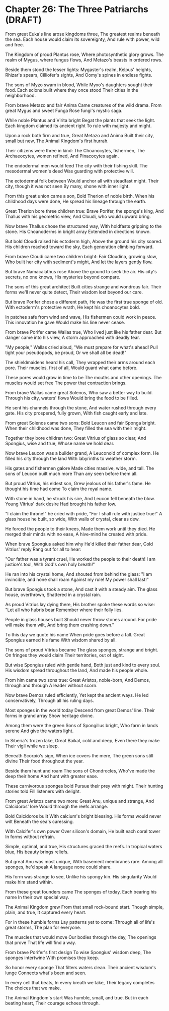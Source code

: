 # Chapter 26: The Three Patriarchs (DRAFT)

From great Euka's line arose kingdoms three,
The greatest realms beneath the sea.
Each house would claim its sovereignty,
And rule with power, wild and free.

The Kingdom of proud Plantus rose,
Where photosynthetic glory grows.
The realm of Mygus, where fungus flows,
And Metazo's beasts in ordered rows.

Beside them stood the lesser lights:
Mygaster's realm, Kelpus' heights,
Rhizar's spears, Cilliofer's sights,
And Oomy's spines in endless fights.

The sons of Myzo swam in blood,
While Myxo's daughters sought their food.
Each scions built where they once stood
Their cities in the neighborhood.

From brave Metazo and fair Anima
Came creatures of the wild drama.
From great Mygus and sweet Funga
Rose fungi's mystic saga.

While noble Plantus and Virita bright
Begat the plants that seek the light.
Each kingdom claimed its ancient right
To rule with majesty and might.

Upon a rock both firm and true,
Great Metazo and Anima
Built their city, small but new,
The Animal Kingdom's first hurrah.

Their citizens were three in kind:
The Choanocytes, fishermen,
The Archaeocytes, women refined,
And Pinacocytes again.

The endodermal men would feed
The city with their fishing skill.
The mesodermal women's deed
Was guarding with protective will.

The ectodermal folk between
Would anchor all with steadfast might.
Their city, though it was not seen
By many, shone with inner light.

From this great union came a son,
Bold Therion of noble birth.
When his childhood days were done,
He spread his lineage through the earth.

Great Therion bore three children true:
Brave Porifer, the sponge's king,
And Thallus with his geometric view,
And Cloudi, who would upward bring.

Now brave Thallus chose the structured way,
With holdfasts gripping to the stone.
His Choanoderms in bright array
Extended in directions known.

But bold Cloudi raised his ectoderm high,
Above the ground his city soared.
His children reached toward the sky,
Each generation climbing forward.

From brave Cloudi came two children bright:
Fair Cloudina, growing slow,
Who built her city with sediment's might,
And let the layers gently flow.

But brave Namacalathus rose
Above the ground to seek the air.
His city's secrets, no one knows,
His mysteries beyond compare.

The sons of this great architect
Built cities strange and wondrous fair.
Their forms we'll never quite detect,
Their wisdom lost beyond our care.

But brave Porifer chose a different path,
He was the first true sponge of old.
With ectoderm's protective wrath,
He kept his choanocytes bold.

In patches safe from wind and wave,
His fishermen could work in peace.
This innovation he gave
Would make his line never cease.

From brave Porifer came Wallas true,
Who lived just like his father dear.
But danger came into his view,
A storm approached with deadly fear.

"My people," Wallas cried aloud,
"We must prepare for what's ahead!
Pull tight your pseudopods, be proud,
Or we shall all be dead!"

The shieldmaidens heard his call,
They wrapped their arms around each pore.
Their muscles, first of all,
Would guard what came before.

These pores would grow in time to be
The mouths and other openings.
The muscles would set free
The power that contraction brings.

From brave Wallas came great Solenos,
Who saw a better way to build.
Through his city, waters' flows
Would bring the food to be filled.

He sent his channels through the stone,
And water rushed through every gate.
His city prospered, fully grown,
With fish caught early and late.

From great Solenos came two sons:
Bold Leucon and fair Sponga bright.
When their childhood was done,
They filled the sea with their might.

Together they bore children two:
Great Vitrius of glass so clear,
And Spongius, wise and true,
Whose name we hold dear.

Now brave Leucon was a builder grand,
A Leuconoid of complex form.
He filled his city through the land
With labyrinths to weather storm.

His gates and fishermen galore
Made cities massive, wide, and tall.
The sons of Leucon built much more
Than any seen before them all.

But proud Vitrius, his eldest son,
Grew jealous of his father's fame.
He thought his time had come
To claim the royal name.

With stone in hand, he struck his sire,
And Leucon fell beneath the blow.
Young Vitrius' dark desire
Had brought his father low.

"I claim the throne!" he cried with pride,
"For I shall rule with justice true!"
A glass house he built, so wide,
With walls of crystal, clear as dew.

He forced the people to their knees,
Made them work until they died.
He merged their minds with no ease,
A hive-mind he created with pride.

When brave Spongius asked him why
He'd killed their father dear,
Cold Vitrius' reply
Rang out for all to hear:

"Our father was a tyrant cruel,
He worked the people to their death!
I am justice's tool,
With God's own holy breath!"

He ran into his crystal home,
And shouted from behind the glass:
"I am invincible, and none shall roam
Against my rule! My power shall last!"

But brave Spongius took a stone,
And cast it with a steady aim.
The glass house, overthrown,
Shattered in a crystal rain.

As proud Vitrius lay dying there,
His brother spoke these words so wise:
"Let all who hubris bear
Remember where their folly lies.

People in glass houses built
Should never throw stones around.
For pride will make them wilt,
And bring them crashing down."

To this day we quote his name
When pride goes before a fall.
Great Spongius earned his fame
With wisdom shared by all.

The sons of proud Vitrius became
The glass sponges, strange and bright.
On fringes they would claim
Their territories, out of sight.

But wise Spongius ruled with gentle hand,
Both just and kind to every soul.
His wisdom spread throughout the land,
And made his people whole.

From him came two sons true:
Great Aristos, noble-born,
And Demos, through and through
A leader without scorn.

Now brave Demos ruled efficiently,
Yet kept the ancient ways.
He led conservatively,
Through all his ruling days.

Most sponges in the world today
Descend from great Demos' line.
Their forms in grand array
Show heritage divine.

Among them were the green
Sons of Spongillus bright,
Who farm in lands serene
And give the waters light.

In Siberia's frozen lake,
Great Baikal, cold and deep,
Even there they make
Their vigil while we sleep.

Beneath Scorpio's sign,
When ice covers the mere,
The green sons still divine
Their food throughout the year.

Beside them hunt and roam
The sons of Chondrocles,
Who've made the deep their home
And hunt with greater ease.

These carnivorous sponges bold
Pursue their prey with might.
Their hunting stories told
Fill listeners with delight.

From great Aristos came two more:
Great Anu, unique and strange,
And Calcidoros' lore
Would through the reefs arrange.

Bold Calcidoros built
With calcium's bright blessing.
His forms would never wilt
Beneath the sea's caressing.

With Calcifer's own power
Over silicon's domain,
He built each coral tower
In forms without refrain.

Simple, optimal, and true,
His structures graced the reefs.
In tropical waters blue,
His beauty brings reliefs.

But great Anu was most unique,
With basement membranes rare.
Among all sponges, he'd speak
A language none could share.

His form was strange to see,
Unlike his spongy kin.
His singularity
Would make him stand within.

From these great founders came
The sponges of today.
Each bearing his name
In their own special way.

The Animal Kingdom grew
From that small rock-bound start.
Though simple, plain, and true,
It captured every heart.

For in these humble forms
Lay patterns yet to come:
Through all of life's great storms,
The plan for everyone.

The muscles that would move
Our bodies through the day,
The openings that prove
That life will find a way.

From brave Porifer's first design
To wise Spongius' wisdom deep,
The sponges intertwine
With promises they keep.

So honor every sponge
That filters waters clean.
Their ancient wisdom's lunge
Connects what's been and seen.

In every cell that beats,
In every breath we take,
Their legacy completes
The choices that we make.

The Animal Kingdom's start
Was humble, small, and true.
But in each beating heart,
Their courage echoes through.